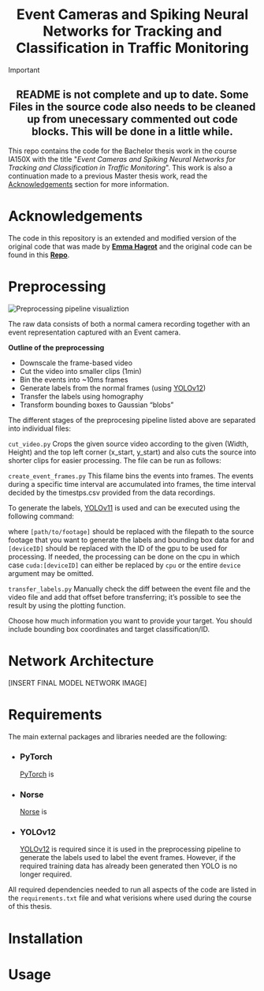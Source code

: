 <h1 align="center">
  Event Cameras and Spiking Neural Networks for Tracking and Classification in Traffic Monitoring
</h1>

> [!IMPORTANT]
> <h2 align="center"> README is not complete and up to date. Some Files in the source code also needs to be cleaned up from unecessary commented out code blocks. This will be done in a little while. </h2>


This repo contains the code for the Bachelor thesis work in the course IA150X with the title "_Event Cameras and Spiking Neural Networks for Tracking and Classification in Traffic Monitoring_". This work is also a continuation made to a previous Master thesis work, read the [Acknowledgements](#acknowledgements) section for more information.

# Acknowledgements

The code in this repository is an extended and modified version of the original code that was made by [**Emma Hagrot**](https://github.com/emmahagrot) and the original code can be found in this [**Repo**](https://github.com/emmahagrot/MT24-SNNs-for-Traffic-Observation).

# Preprocessing

![Preprocessing pipeline visualiztion](/UML_Chart_Data.png)


The raw data consists of both a normal camera recording together with an event representation captured with an Event camera.

**Outline of the preprocessing**

- Downscale the frame-based video
- Cut the video into smaller clips (1min)
- Bin the events into ~10ms frames
- Generate labels from the normal frames (using [YOLOv12](https://github.com/ultralytics/ultralytics))
- Transfer the labels using homography
- Transform bounding boxes to Gaussian “blobs”

The different stages of the preprocesing pipeline listed above are separated into individual files:

`cut_video.py`
Crops the given source video according to the given (Width, Height) and the top left corner (x_start, y_start) and also cuts the source into shorter clips for easier processing. The file can be run as follows:

<!-- ```shell
py cut_video.py path/to/footage path/to/output_dir 300
```

Where the required arguments are the `input_file`, `output_dir`, and the desired `length` of the produced clips in seconds. The default length is 5 minutes. -->

`create_event_frames.py`
This filame bins the events into frames. The events during a specific time interval are accumulated into frames, the time interval decided by the timestps.csv provided from the data recordings.

To generate the labels, [YOLOv11](https://github.com/ultralytics/ultralytics) is used and can be executed using the following command:

<!-- ```shell
yolo track model="yolo11n.pt" source="[path/to/footage]" conf=0.25, iou=0.5 project="yolo/results/" save_txt=true device="cuda:[deviceID]"
``` -->

where `[path/to/footage]` should be replaced with the filepath to the source footage that you want to generate the labels and bounding box data for and `[deviceID]` should be replaced with the ID of the gpu to be used for processing. If needed, the processing can be done on the cpu in which case `cuda:[deviceID]` can either be replaced by `cpu` or the entire `device` argument may be omitted.

`transfer_labels.py`
Manually check the diff between the event file and the video file and add that offset before transferring; it’s possible to see the result by using the plotting function.

Choose how much information you want to provide your target. You should include bounding box coordinates and target classification/ID.

# Network Architecture

[INSERT FINAL MODEL NETWORK IMAGE]

# Requirements

The main external packages and libraries needed are the following:

- ### **PyTorch**

  [PyTorch]() is

- ### **Norse**

  [Norse]() is

- ### **YOLOv12**

  [YOLOv12](https://github.com/ultralytics/ultralytics) is required since it is used in the preprocessing pipeline to generate the labels used to label the event frames. However, if the required training data has already been generated then YOLO is no longer required.

All required dependencies needed to run all aspects of the code are listed in the `requirements.txt` file and what verisions where used during the course of this thesis.

# Installation

# Usage

<!-- gcc -fPIC -shared -o event-reader.dll event_streamer.c -->



<!-- yolo track model=../../../yolo/yolo11l.pt source="./normal" conf=0.3, iou=0.7 project="./" save_txt=True device="cuda:0" batch=128 half verbose=True stream_buffer=False augment=True agnostic_nms=True -->